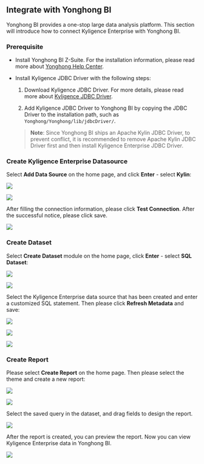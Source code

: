 ## Integrate with Yonghong BI

Yonghong BI provides a one-stop large data analysis platform. This section will introduce how to connect Kyligence Enterprise with Yonghong BI.

### **Prerequisite**

* Install Yonghong BI Z-Suite. For the installation information, please read more about [Yonghong Help Center](https://www.yonghongtech.com/help/Z-Suite/8.5/en/).

* Install Kyligence JDBC Driver with the following steps:

  1. Download Kyligence JDBC Driver. For more details, please read more about [Kyligence JDBC Driver](../driver/jdbc.en.md).

  2. Add Kyligence JDBC Driver to Yonghong BI by copying the JDBC Driver to the installation path, such as `Yonghong/Yonghong/lib/jdbcDriver/`.

  > **Note**: Since Yonghong BI ships an Apache Kylin JDBC Driver, to prevent conflict, it is recommended to remove Apache Kylin JDBC Driver first and then install Kyligence Enterprise JDBC Driver.


### Create Kyligence Enterprise Datasource

Select **Add Data Source** on the home page, and click **Enter** - select **Kylin**:

![](../images/Yonghong/YH_1.png)

![](../images/Yonghong/YH_2.png)

After filling the connection information, please click **Test Connection**. After the successful notice, please click save.

![](../images/Yonghong/YH_3.png)

### Create Dataset

Select **Create Dataset** module on the home page, click **Enter** - select **SQL Dataset**:

![](../images/Yonghong/YH_4.png)

![](../images/Yonghong/YH_5.png)

Select the Kyligence Enterprise data source that has been created and enter a customized SQL statement. Then please click **Refresh Metadata** and save:

![](../images/Yonghong/YH_6.png)

![](../images/Yonghong/YH_7.png)

![](../images/Yonghong/YH_8.png)

### Create Report

Please select **Create Report** on the home page. Then please select the theme and create a new report:

![](../images/Yonghong/YH_9.png)

![](../images/Yonghong/YH_10.png)

Select the saved query in the dataset, and drag fields to design the report.

![](../images/Yonghong/YH_11.png)

After the report is created, you can preview the report. Now you can view Kyligence Enterprise data in Yonghong BI.

![](../images/Yonghong/YH_12.png)

